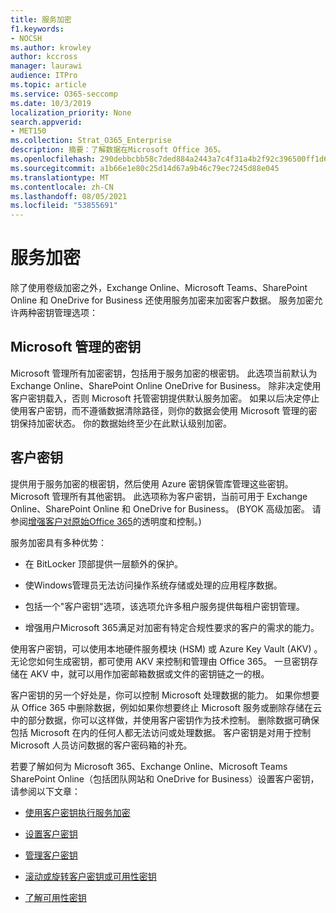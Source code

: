 ```yaml
---
title: 服务加密
f1.keywords:
- NOCSH
ms.author: krowley
author: kccross
manager: laurawi
audience: ITPro
ms.topic: article
ms.service: O365-seccomp
ms.date: 10/3/2019
localization_priority: None
search.appverid:
- MET150
ms.collection: Strat_O365_Enterprise
description: 摘要：了解数据在Microsoft Office 365。
ms.openlocfilehash: 290debbcbb58c7ded884a2443a7c4f31a4b2f92c396500ff1d63f3fcc7221942
ms.sourcegitcommit: a1b66e1e80c25d14d67a9b46c79ec7245d88e045
ms.translationtype: MT
ms.contentlocale: zh-CN
ms.lasthandoff: 08/05/2021
ms.locfileid: "53855691"
---
```

# <a name="service-encryption"></a>服务加密

除了使用卷级加密之外，Exchange Online、Microsoft Teams、SharePoint Online 和 OneDrive for Business 还使用服务加密来加密客户数据。 服务加密允许两种密钥管理选项：

## <a name="microsoft-managed-keys"></a>Microsoft 管理的密钥
Microsoft 管理所有加密密钥，包括用于服务加密的根密钥。 此选项当前默认为 Exchange Online、SharePoint Online OneDrive for Business。 除非决定使用客户密钥载入，否则 Microsoft 托管密钥提供默认服务加密。 如果以后决定停止使用客户密钥，而不遵循数据清除路径，则你的数据会使用 Microsoft 管理的密钥保持加密状态。 你的数据始终至少在此默认级别加密。 

## <a name="customer-key"></a>客户密钥
提供用于服务加密的根密钥，然后使用 Azure 密钥保管库管理这些密钥。 Microsoft 管理所有其他密钥。 此选项称为客户密钥，当前可用于 Exchange Online、SharePoint Online 和 OneDrive for Business。  (BYOK 高级加密。 请参阅[增强客户对原始Office 365](https://blogs.office.com/2015/04/21/enhancing-transparency-and-control-for-office-365-customers/)的透明度和控制。) 

服务加密具有多种优势：

- 在 BitLocker 顶部提供一层额外的保护。

- 使Windows管理员无法访问操作系统存储或处理的应用程序数据。

- 包括一个"客户密钥"选项，该选项允许多租户服务提供每租户密钥管理。

- 增强用户Microsoft 365满足对加密有特定合规性要求的客户的需求的能力。

使用客户密钥，可以使用本地硬件服务模块 (HSM) 或 Azure Key Vault (AKV) 。 无论您如何生成密钥，都可使用 AKV 来控制和管理由 Office 365。 一旦密钥存储在 AKV 中，就可以用作加密邮箱数据或文件的密钥链之一的根。

客户密钥的另一个好处是，你可以控制 Microsoft 处理数据的能力。 如果你想要从 Office 365 中删除数据，例如如果你想要终止 Microsoft 服务或删除存储在云中的部分数据，你可以这样做，并使用客户密钥作为技术控制。 删除数据可确保包括 Microsoft 在内的任何人都无法访问或处理数据。 客户密钥是对用于控制 Microsoft 人员访问数据的客户密码箱的补充。

若要了解如何为 Microsoft 365、Exchange Online、Microsoft Teams SharePoint Online（包括团队网站和 OneDrive for Business）设置客户密钥，请参阅以下文章：

- [使用客户密钥执行服务加密](customer-key-overview.md)

- [设置客户密钥](customer-key-set-up.md)

- [管理客户密钥](customer-key-manage.md)

- [滚动或旋转客户密钥或可用性密钥](customer-key-availability-key-roll.md)

- [了解可用性密钥](customer-key-availability-key-understand.md)
